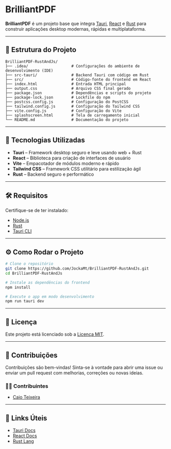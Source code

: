 # BrilliantPDF

**BrilliantPDF** é um projeto base que integra [Tauri](https://tauri.app/), [React](https://reactjs.org/) e [Rust](https://www.rust-lang.org/) para construir aplicações desktop modernas, rápidas e multiplataforma.

---

## 📁 Estrutura do Projeto

```
BrilliantPDF-RustAndJs/
├── .idea/                   # Configurações do ambiente de desenvolvimento (IDE)
├── src-tauri/               # Backend Tauri com código em Rust
├── src/                     # Código-fonte do frontend em React
├── index.html               # Entrada HTML principal
├── output.css               # Arquivo CSS final gerado
├── package.json             # Dependências e scripts do projeto
├── package-lock.json        # Lockfile do npm
├── postcss.config.js        # Configuração do PostCSS
├── tailwind.config.js       # Configuração do Tailwind CSS
├── vite.config.js           # Configuração do Vite
├── splashscreen.html        # Tela de carregamento inicial
└── README.md                # Documentação do projeto
```

---

## 🚀 Tecnologias Utilizadas

- **Tauri** – Framework desktop seguro e leve usando web + Rust
- **React** – Biblioteca para criação de interfaces de usuário
- **Vite** – Empacotador de módulos moderno e rápido
- **Tailwind CSS** – Framework CSS utilitário para estilização ágil
- **Rust** – Backend seguro e performático

---

## 🛠️ Requisitos

Certifique-se de ter instalado:

- [Node.js](https://nodejs.org/)
- [Rust](https://www.rust-lang.org/tools/install)
- [Tauri CLI](https://tauri.app/v1/guides/getting-started/prerequisites/)

---

## ⚙️ Como Rodar o Projeto

```bash
# Clone o repositório
git clone https://github.com/JockaMt/BrilliantPDF-RustAndJs.git
cd BrilliantPDF-RustAndJs

# Instale as dependências do frontend
npm install

# Execute o app em modo desenvolvimento
npm run tauri dev
```

---

## 📄 Licença

Este projeto está licenciado sob a [Licença MIT](./LICENSE).

---

## 🤝 Contribuições

Contribuições são bem-vindas! Sinta-se à vontade para abrir uma issue ou enviar um pull request com melhorias, correções ou novas ideias.

### 👨‍💻 Contribuintes

- [Caio Teixeira](https://github.com/CaioXTSY)

---

## 🔗 Links Úteis

- [Tauri Docs](https://tauri.app/)
- [React Docs](https://react.dev/)
- [Rust Lang](https://www.rust-lang.org/)
